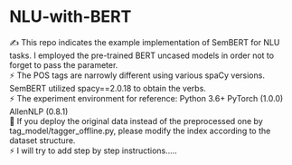 # NLU-with-BERT
:writing_hand: This repo indicates the example implementation of SemBERT for NLU tasks. I employed the pre-trained BERT uncased models in order not to forget to pass the parameter. <br/>
	:zap: The POS tags are narrowly different using various spaCy versions. SemBERT utilized spacy==2.0.18 to obtain the verbs. <br/>
:zap: The experiment environment for reference: Python 3.6+ PyTorch (1.0.0) AllenNLP (0.8.1) <br/>
:loudspeaker: If you deploy the original data instead of the preprocessed one by tag_model/tagger_offline.py, please modify the index according to the dataset structure. <br/>
:zap: I will try to add step by step instructions.....
